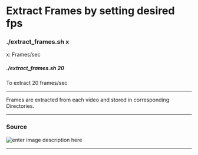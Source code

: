 # Extract Frames by setting desired fps

### ./extract_frames.sh x
x: Frames/sec


##### ./extract_frames.sh 20
To extract 20 frames/sec


----------
Frames are extracted from each video and stored in corresponding Directories.


----------


### Source
![enter image description here](https://lh3.googleusercontent.com/-9i73jXCxW5U/WYlGIrA_kOI/AAAAAAAAIi0/UTPzP04V2oglS5J81vVpRgADxXRPVxiCwCLcBGAs/s0/Screenshot+from+2017-08-08+10-30-10.png "Screenshot from 2017-08-08 10-30-10.png")


----------
